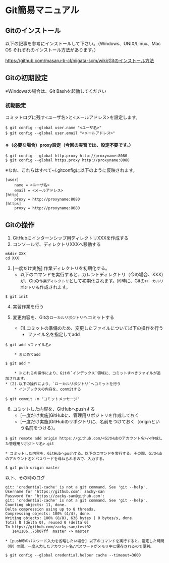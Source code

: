 Git簡易マニュアル
==============

Gitのインストール
---------------------

以下の記事を参考にインストールして下さい。（Windows、UNIX/Linux、Mac OS それぞれのインストール方法があります。）

https://github.com/masaru-b-cl/niigata-scm/wiki/Gitのインストール方法

Gitの初期設定
-----------------

※Windowsの場合は、Git Bashを起動してください

### 初期設定
コミットログに残す<ユーザ名>と<メールアドレス>を設定します。
```
$ git config --global user.name "<ユーザ名>"
$ git config --global user.email "<メールアドレス>"
```

#### ※（必要な場合）proxy設定（今回の実習では、設定不要です。）
```
$ git config --global http.proxy http://proxyname:8080
$ git config --global https.proxy http://proxyname:8080
```

※なお、これらはすべて~/.gitconfigに以下のように反映されます。
```
[user]
	name = <ユーザ名>
	email = <メールアドレス>
[http]
	proxy = http://proxyname:8080
[https]
	proxy = http://proxyname:8080
```

Gitの操作
------------

1. GitHubにインターンシップ用ディレクトリXXXを作成する
2. コンソールで、ディレクトリXXXへ移動する
```
mkdir XXX
cd XXX
```
3. [一度だけ実施] 作業ディレクトリを初期化する。
    * 以下のコマンドを実行すると、カレントディレクトリ（今の場合、XXX）が、Gitの`作業ディレクトリ`として初期化されます。同時に、Gitの`ローカルリポジトリ`も作成されます。
```
$ git init
```
4. 実習作業を行う

5. 変更内容を、Gitの`ローカルリポジトリ`へコミットする
    * (1).コミットの準備のため、変更したファイルについて以下の操作を行う
        * ファイル名を指定してadd
```
$ git add <ファイル名>
```
        * まとめてadd
```
$ git add *
```
        * ※これらの操作により、Gitの`インデックス`領域に、コミットすべきファイルが追加されます。
    * (2).以下の操作により、`ローカルリポジトリ`へコミットを行う
        * インデックスの内容を、commitする
```
$ git commit -m "コミットメッセージ"
```
6. コミットした内容を、GitHubへpushする
    * [一度だけ実施]GitHubに、管理用リポジトリを作成しておく
    * [一度だけ実施]GitHubのリポジトリに、名前をつけておく（originという名前をつける）。
```
$ git remote add origin https://github.com/<GitHubのアカウント名>/<作成した管理用リポジトリ名>.git
```
    * コミットした内容を、GitHubへpushする。以下のコマンドを実行する。その際、GitHubのアカウント名とパスワードを尋ねられるので、入力する。
```
$ git push origin master
```
以下、その時のログ
```
git: 'credential-cache' is not a git command. See 'git --help'.
Username for 'https://github.com': zacky-san
Password for 'https://zacky-san@github.com':
git: 'credential-cache' is not a git command. See 'git --help'.
Counting objects: 11, done.
Delta compression using up to 8 threads.
Compressing objects: 100% (4/4), done.
Writing objects: 100% (8/8), 636 bytes | 0 bytes/s, done.
Total 8 (delta 0), reused 0 (delta 0)
To https://github.com/zacky-san/test02
   1e41106..75b07ff  master -> master
```
    * [push時のパスワード入力を省略したい場合] 以下のコマンドを実行すると、指定した時間（秒）の間、一度入力したアカウント名/パスワードがメモリ中に保存されるので便利。
```
$ git config --global credential.helper cache --timeout=3600
```

